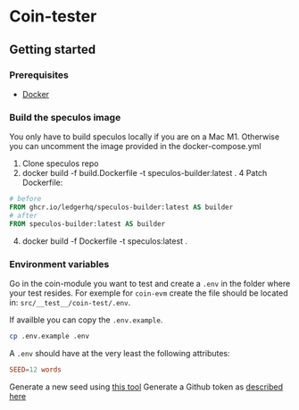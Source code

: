 # Coin-tester

## Getting started

### Prerequisites

- [Docker](https://docs.docker.com/engine/install/)

### Build the speculos image

You only have to build speculos locally if you are on a Mac M1. Otherwise you can uncomment the image provided in the docker-compose.yml

1. Clone speculos repo 
3. docker build -f build.Dockerfile -t speculos-builder:latest .
4 Patch Dockerfile:
```Dockerfile
# before
FROM ghcr.io/ledgerhq/speculos-builder:latest AS builder
# after
FROM speculos-builder:latest AS builder
```

4. docker build -f Dockerfile -t speculos:latest .

### Environment variables

Go in the coin-module you want to test and create a `.env` in the folder where your test resides.
For exemple for `coin-evm` create the file should be located in: `src/__test__/coin-test/.env`.

If availble you can copy the `.env.example`.

```bash
cp .env.example .env
```

A `.env` should have at the very least the following attributes:

```conf
SEED=12 words
```

Generate a new seed using [this tool](https://iancoleman.io/bip39/)
Generate a Github token as [described here](https://docs.github.com/en/authentication/keeping-your-account-and-data-secure/managing-your-personal-access-tokens)
